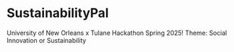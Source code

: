 # SustainabilityPal
University of New Orleans x Tulane Hackathon Spring 2025! Theme: Social Innovation or Sustainability
